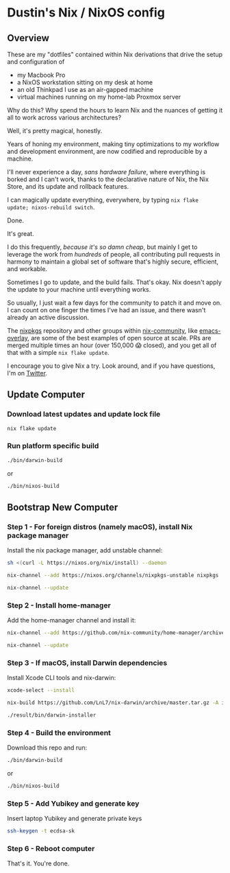 # Dustin's Nix / NixOS config

## Overview

These are my "dotfiles" contained within Nix derivations that drive the setup and configuration of

* my Macbook Pro
* a NixOS workstation sitting on my desk at home
* an old Thinkpad I use as an air-gapped machine
* virtual machines running on my home-lab Proxmox server

Why do this? Why spend the hours to learn Nix and the nuances of getting it all to work across various architectures?

Well, it's pretty magical, honestly.

Years of honing my environment, making tiny optimizations to my workflow and development environment, are now codified and reproducible by a machine.

I'll never experience a day, _sans hardware failure_, where everything is borked and I can't work, thanks to the declarative nature of Nix, the Nix Store, and its update and rollback features.

I can magically update everything, everywhere, by typing `nix flake update; nixos-rebuild switch`. 

Done. 

It's great.

I do this frequently, _because it's so damn cheap_, but mainly I get to leverage the work from _hundreds_ of people, all contributing pull requests in harmony to maintain a global set of software that's highly secure, efficient, and workable. 

Sometimes I go to update, and the build fails. That's okay. Nix doesn't apply the update to your machine until everything works.

So usually, I just wait a few days for the community to patch it and move on. I can count on one finger the times I've had an issue, and there wasn't already an active discussion.

The [nixpkgs](https://github.com/NixOS/nixpkgs) repository and other groups within [nix-community](https://github.com/nix-community/), like [emacs-overlay](https://github.com/nix-community/emacs-overlay), are some of the best examples of open source at scale. PRs are merged multiple times an hour (over 150,000 😱 closed), and you get all of that with a simple `nix flake update`. 

I encourage you to give Nix a try. Look around, and if you have questions, I'm on [Twitter](https://twitter.com/dustinhlyons).

## Update Computer

### Download latest updates and update lock file
```sh
nix flake update
```
### Run platform specific build
```sh
./bin/darwin-build
```
or
```sh
./bin/nixos-build
```

## Bootstrap New Computer

### Step 1 - For foreign distros (namely macOS), install Nix package manager
Install the nix package manager, add unstable channel:
```sh
sh <(curl -L https://nixos.org/nix/install) --daemon
```
```sh
nix-channel --add https://nixos.org/channels/nixpkgs-unstable nixpkgs
```
```sh
nix-channel --update
```

### Step 2 - Install home-manager
Add the home-manager channel and install it:
```sh
nix-channel --add https://github.com/nix-community/home-manager/archive/master.tar.gz home-manager
```
```sh
nix-channel --update
```

### Step 3 - If macOS, install Darwin dependencies
Install Xcode CLI tools and nix-darwin:
```sh
xcode-select --install
```
```sh
nix-build https://github.com/LnL7/nix-darwin/archive/master.tar.gz -A installer
```
```sh
./result/bin/darwin-installer
```

### Step 4 - Build the environment
Download this repo and run:
```sh
./bin/darwin-build
```
or
```sh
./bin/nixos-build
```

### Step 5 - Add Yubikey and generate key
Insert laptop Yubikey and generate private keys
```sh
ssh-keygen -t ecdsa-sk
```

### Step 6 - Reboot computer
That's it. You're done.
